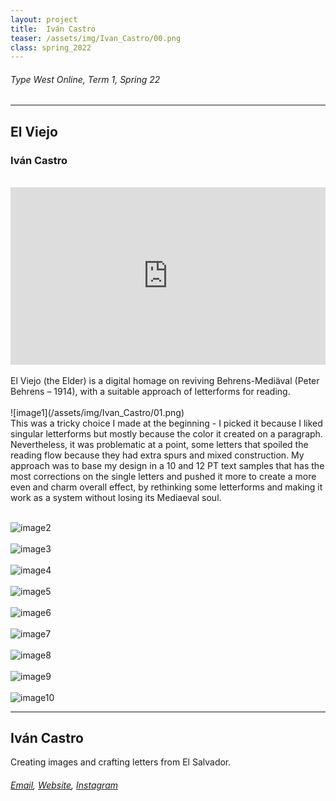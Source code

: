 ```yaml
---
layout: project
title:  Iván Castro
teaser: /assets/img/Ivan_Castro/00.png
class: spring_2022
---
```

###### Type West Online, Term 1, Spring 22 ######
---
## El Viejo ##
### Iván Castro ###
<br>
<div style="padding:56.25% 0 0 0;position:relative;"><iframe src="https://player.vimeo.com/video/715825993?h=0eadec5c40&amp;badge=0&amp;autopause=0&amp;player_id=0&amp;app_id=58479" frameborder="0" allow="autoplay; fullscreen; picture-in-picture" allowfullscreen style="position:absolute;top:0;left:0;width:100%;height:100%;" title="Iv&amp;aacute;n Castro, El Viejo"></iframe></div><script src="https://player.vimeo.com/api/player.js"></script>
<br>
El Viejo (the Elder) is a digital homage on reviving Behrens-Mediäval (Peter Behrens – 1914), with a suitable approach of letterforms for reading.
<br><br>
![image1](/assets/img/Ivan_Castro/01.png)
<br>
This was a tricky choice I made at the beginning - I picked it because I liked singular letterforms but mostly because the color it created on a paragraph. Nevertheless, it was problematic at a point, some letters that spoiled the reading flow because they had extra spurs and mixed construction. My approach was to base my design in a 10 and 12 PT text samples that has the most corrections on the single letters and pushed it more to create a more even and charm overall effect, by rethinking some letterforms and making it work as a system without losing its Mediaeval soul.
<br><br>

![image2](/assets/img/Ivan_Castro/02.png)
<br><br>
![image3](/assets/img/Ivan_Castro/03.png)
<br><br>
![image4](/assets/img/Ivan_Castro/04.png)
<br><br>
![image5](/assets/img/Ivan_Castro/05.png)
<br><br>
![image6](/assets/img/Ivan_Castro/06.png)
<br><br>
![image7](/assets/img/Ivan_Castro/07.png)
<br><br>
![image8](/assets/img/Ivan_Castro/08.png)
<br><br>
![image9](/assets/img/Ivan_Castro/09.png)
<br><br>
![image10](/assets/img/Ivan_Castro/10.png)

---
## Iván Castro ##
Creating images and crafting letters from El Salvador.
<br>
###### [Email](mailto:ivancastrodg@gmail.com), [Website](http://ivan-castro.com), [Instagram](https://www.instagram.com/ivan7castro) ######
